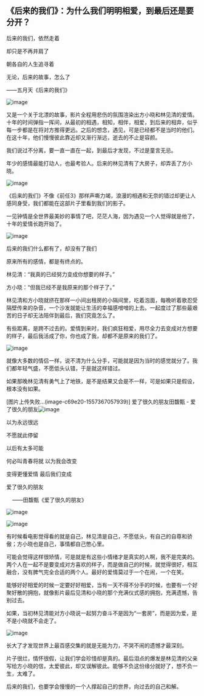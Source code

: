 ## 《后来的我们》：为什么我们明明相爱，到最后还是要分开？

后来的我们，依然走着

却只是不再并肩了

朝各自的人生追寻着

无论，后来的故事，怎么了

——五月天《后来的我们》 

![image](http://upload-images.jianshu.io/upload_images/6943526-248eb2424e920eaa?imageMogr2/auto-orient/strip%7CimageView2/2/w/1240)

又是一个关于北漂的故事，影片全程用悲伤的氛围渲染出方小晓和林见清的爱情。十年的时间弹指一挥间，从最初的相遇，相知，相伴，相爱，到后来的相弃，似乎每一步都是在将对方推得更远。之后的想念，遇见，可是已经都不是当时的他们。在这十年，他们慢慢彼此靠近却又渐行渐远，逝去的不止是容颜。

我们说过不分离，要一直一直在一起，到最后才发现，不过是童言无忌。

年少的感情最能打动人，也最考验人。后来的林见清有了大房子，却弄丢了方小晓。

![image](http://upload-images.jianshu.io/upload_images/6943526-8bd3b7081ba61e42?imageMogr2/auto-orient/strip%7CimageView2/2/w/1240)

《后来的我们》不像《前任3》那样声嘶力竭，浪漫的相遇和无奈的错过却更让人感同身受，我们都能在这部片子里看到我们的影子。

一见钟情是全世界最美妙的事情了吧，茫茫人海，因为遇见一个人觉得就是他了，十年的爱情长跑开始了。

![image](http://upload-images.jianshu.io/upload_images/6943526-f4c3221714cbb2ac?imageMogr2/auto-orient/strip%7CimageView2/2/w/1240)

后来的我们什么都有了，却没有了我们

原来所有的感情，都是有终点的。

林见清：“我真的已经努力变成你想要的样子。”

方小晓：“但我已经不是我原来的那个样子了。”

林见清和方小晓就挤在那样一小间出租房的小隔间里，吃着泡面，每晚听着歌忍受隔壁传来的杂音，一个沙发就能让生活的幸福感噌噌的上去。一起度过了那些最艰苦的日子却无法陪伴到最后，我们究竟怎么了。

有些距离，是跨不过去的。爱情到来时，我们疯狂相爱，用尽全力去变成对方想要的样子，最后我活成了你，你也成了我，却都不是原来的我们了。

![image](http://upload-images.jianshu.io/upload_images/6943526-ce2e20b02c4b9338?imageMogr2/auto-orient/strip%7CimageView2/2/w/1240)

就像大多数的情侣一样，说不清为什么分手，可能就是因为当时的感觉就分了。我们都年轻气盛，不愿低头认错，于是就这样错过。

如果那晚林见清有勇气上了地铁，是不是结果又会是不一样，可是如果只是假设，根本没有如果。

[图片上传失败...(image-c69e20-1557367057939)] 爱了很久的朋友田馥甄 - 爱了很久的朋友![image](http://upload-images.jianshu.io/upload_images/6943526-c4fc1dc6d799fa14.png?imageMogr2/auto-orient/strip%7CimageView2/2/w/1240) 

以为永远很远 

不愿就此停留

以后有太多可能 

何必叫青春将就
以为我会改变 

变得更懂爱情
最后我们变成 

爱了很久的朋友

    ——田馥甄《爱了很久的朋友》

![image](http://upload-images.jianshu.io/upload_images/6943526-1e7fd24d1237aabc?imageMogr2/auto-orient/strip%7CimageView2/2/w/1240)

![image](http://upload-images.jianshu.io/upload_images/6943526-ae7aae7ffec9ac7e?imageMogr2/auto-orient/strip%7CimageView2/2/w/1240)

有时候看电影觉得看的就是自己，林见清是自己，不愿低头，有自己的自尊和骄傲；方小晓也是自己，事情都自己憋心里。

可能会觉得这样很矫情，可是就是有这些小情绪才是真实的人啊，我不是完美的。两个人在一起不是要变成对方喜欢的样子，而是做自己的时候，就觉得很好，相互融合，没有脾气完全合适的两个人。最好的爱情莫过于一个在闹，一个在笑。

能够好好相爱的时候一定要好好相爱，当有一天不得不分手的时候，也要有一个好聚好散的拥抱，就像影片最后见清和小晓的那个充满仪式感的拥抱，充满遗憾，告别过去。

如果，当初林见清能对方小晓说一起努力奋斗不是因为“一套房”，而是因为爱，是不是小晓就不会走了。

![image](http://upload-images.jianshu.io/upload_images/6943526-d97ea64ca60266f7?imageMogr2/auto-orient/strip%7CimageView2/2/w/1240)

长大了才发现世界上最百感交集的就是无能为力，不哭不闹的遗憾才最深刻。

片子很烂，情怀很假，让我们学会珍惜却是真的。最后泪点的爆发是林见清的父亲写给方小晓的信，太爱彼此，却又误解彼此。能够不负这份缘分就好了，想不负一生，太难了。

后来的我们，也要学会慢慢的一个人撑起自己的世界，向过去的自己和解。
